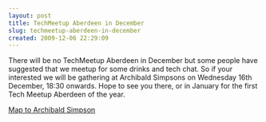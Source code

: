 ```yaml
---
layout: post
title: TechMeetup Aberdeen in December
slug: techmeetup-aberdeen-in-december
created: 2009-12-06 22:29:09
---
```


There will be no TechMeetup Aberdeen in December but some people have suggested that we meetup for some drinks and tech chat. So if your interested we will be gathering at Archibald Simpsons on Wednesday 16th December, 18:30 onwards.  Hope to see you there, or in January for the first Tech Meetup Aberdeen of the year.

<a title="Archibald Simpson Map" href="http://maps.google.co.uk/maps?f=q&source=s_q&hl=en&geocode=&q=archibald+simpson+aberdeen&sll=57.294593,-2.400159&sspn=0.012661,0.029182&ie=UTF8&hq=archibald+simpson&hnear=Aberdeen,+UK&ll=57.148964,-2.092681&spn=0.006355,0.014591&z=16&iwloc=A&cid=10734926955884592006" target="_blank">Map to Archibald Simpson</a>
